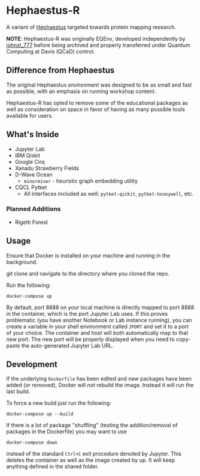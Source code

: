 # Hephaestus-R

A variant of [Hephaestus](https://github.com/Quantum-Computing-at-Davis/Hephaestus) targeted towards protein mapping research.

__NOTE__: Hephaestus-R was originally EQEnv, developed independently by [johnzl_777](https://github.com/johnzl-777/EQEnv) before being archived and properly transferred under Quantum Computing at Davis (QCaD) control.

## Difference from Hephaestus

The original Hephaestus environment was designed to be as small and fast as possible, with an emphasis on running workshop content.

Hephaestus-R has opted to remove some of the educational packages as well as consideration on space in favor of having as many possible tools available for users.

## What's Inside
* Jupyter Lab
* IBM Qiskit
* Google Cirq
* Xanadu Strawberry Fields
* D-Wave Ocean
  * `minorminer` - heuristic graph embedding utility
* CQCL Pytket
  * All interfaces included as well: `pytket-qiskit`, `pytket-honeywell`, etc.

### Planned Additions
* Rigetti Forest

## Usage

Ensure that Docker is installed on your machine and running in the background.

git clone and navigate to the directory where you cloned the repo.

Run the following:

```
docker-compose up
```

By default, port 8888 on your local machine is directly mapped to port 8888 in the container, which is the port Jupyter Lab uses. If this proves problematic (you have another Notebook or Lab instance running), you can create a variable in your shell environment called `JPORT` and set it to a port of your choice. The container and host will both automatically map to that new port. The new port will be properly displayed when you need to copy-paste the auto-generated Jupyter Lab URL.

## Development

If the underlying `Dockerfile` has been edited and new packages have been added (or removed), Docker will *not* rebuild the image. Instead it will run the last build.

To force a new build just run the following:

```
docker-compose up --build
```

If there is a lot of package "shuffling" (testing the addition/removal of packages in the Dockerfile) you may want to use 
```
docker-compose down
```
instead of the standard `Ctrl+C` exit procedure denoted by Jupyter. This deletes the container as well as the image created by up. It will keep anything defined in the shared folder.
